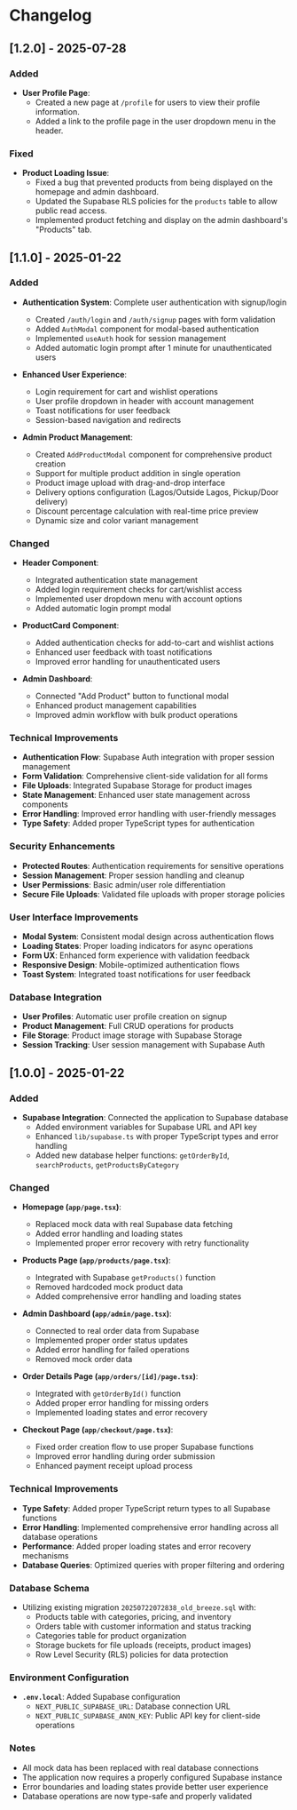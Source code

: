 # Changelog

## [1.2.0] - 2025-07-28

### Added
- **User Profile Page**:
  - Created a new page at `/profile` for users to view their profile information.
  - Added a link to the profile page in the user dropdown menu in the header.

### Fixed
- **Product Loading Issue**:
  - Fixed a bug that prevented products from being displayed on the homepage and admin dashboard.
  - Updated the Supabase RLS policies for the `products` table to allow public read access.
  - Implemented product fetching and display on the admin dashboard's "Products" tab.

## [1.1.0] - 2025-01-22

### Added
- **Authentication System**: Complete user authentication with signup/login
  - Created `/auth/login` and `/auth/signup` pages with form validation
  - Added `AuthModal` component for modal-based authentication
  - Implemented `useAuth` hook for session management
  - Added automatic login prompt after 1 minute for unauthenticated users

- **Enhanced User Experience**:
  - Login requirement for cart and wishlist operations
  - User profile dropdown in header with account management
  - Toast notifications for user feedback
  - Session-based navigation and redirects

- **Admin Product Management**:
  - Created `AddProductModal` component for comprehensive product creation
  - Support for multiple product addition in single operation
  - Product image upload with drag-and-drop interface
  - Delivery options configuration (Lagos/Outside Lagos, Pickup/Door delivery)
  - Discount percentage calculation with real-time price preview
  - Dynamic size and color variant management

### Changed
- **Header Component**: 
  - Integrated authentication state management
  - Added login requirement checks for cart/wishlist access
  - Implemented user dropdown menu with account options
  - Added automatic login prompt modal

- **ProductCard Component**:
  - Added authentication checks for add-to-cart and wishlist actions
  - Enhanced user feedback with toast notifications
  - Improved error handling for unauthenticated users

- **Admin Dashboard**:
  - Connected "Add Product" button to functional modal
  - Enhanced product management capabilities
  - Improved admin workflow with bulk product operations

### Technical Improvements
- **Authentication Flow**: Supabase Auth integration with proper session management
- **Form Validation**: Comprehensive client-side validation for all forms
- **File Uploads**: Integrated Supabase Storage for product images
- **State Management**: Enhanced user state management across components
- **Error Handling**: Improved error handling with user-friendly messages
- **Type Safety**: Added proper TypeScript types for authentication

### Security Enhancements
- **Protected Routes**: Authentication requirements for sensitive operations
- **Session Management**: Proper session handling and cleanup
- **User Permissions**: Basic admin/user role differentiation
- **Secure File Uploads**: Validated file uploads with proper storage policies

### User Interface Improvements
- **Modal System**: Consistent modal design across authentication flows
- **Loading States**: Proper loading indicators for async operations
- **Form UX**: Enhanced form experience with validation feedback
- **Responsive Design**: Mobile-optimized authentication flows
- **Toast System**: Integrated toast notifications for user feedback

### Database Integration
- **User Profiles**: Automatic user profile creation on signup
- **Product Management**: Full CRUD operations for products
- **File Storage**: Product image storage with Supabase Storage
- **Session Tracking**: User session management with Supabase Auth

## [1.0.0] - 2025-01-22

### Added
- **Supabase Integration**: Connected the application to Supabase database
  - Added environment variables for Supabase URL and API key
  - Enhanced `lib/supabase.ts` with proper TypeScript types and error handling
  - Added new database helper functions: `getOrderById`, `searchProducts`, `getProductsByCategory`

### Changed
- **Homepage (`app/page.tsx`)**:
  - Replaced mock data with real Supabase data fetching
  - Added error handling and loading states
  - Implemented proper error recovery with retry functionality

- **Products Page (`app/products/page.tsx`)**:
  - Integrated with Supabase `getProducts()` function
  - Removed hardcoded mock product data
  - Added comprehensive error handling and loading states

- **Admin Dashboard (`app/admin/page.tsx`)**:
  - Connected to real order data from Supabase
  - Implemented proper order status updates
  - Added error handling for failed operations
  - Removed mock order data

- **Order Details Page (`app/orders/[id]/page.tsx`)**:
  - Integrated with `getOrderById()` function
  - Added proper error handling for missing orders
  - Implemented loading states and error recovery

- **Checkout Page (`app/checkout/page.tsx`)**:
  - Fixed order creation flow to use proper Supabase functions
  - Improved error handling during order submission
  - Enhanced payment receipt upload process

### Technical Improvements
- **Type Safety**: Added proper TypeScript return types to all Supabase functions
- **Error Handling**: Implemented comprehensive error handling across all database operations
- **Performance**: Added proper loading states and error recovery mechanisms
- **Database Queries**: Optimized queries with proper filtering and ordering

### Database Schema
- Utilizing existing migration `20250722072838_old_breeze.sql` with:
  - Products table with categories, pricing, and inventory
  - Orders table with customer information and status tracking
  - Categories table for product organization
  - Storage buckets for file uploads (receipts, product images)
  - Row Level Security (RLS) policies for data protection

### Environment Configuration
- **`.env.local`**: Added Supabase configuration
  - `NEXT_PUBLIC_SUPABASE_URL`: Database connection URL
  - `NEXT_PUBLIC_SUPABASE_ANON_KEY`: Public API key for client-side operations

### Notes
- All mock data has been replaced with real database connections
- The application now requires a properly configured Supabase instance
- Error boundaries and loading states provide better user experience
- Database operations are now type-safe and properly validated